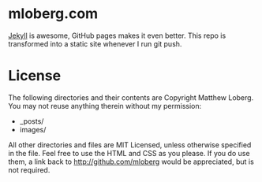 # mloberg.com

[Jekyll](http://github.com/mojombo/jekyll) is awesome, GitHub pages makes it even better. This repo is transformed into a static site whenever I run git push.

# License

The following directories and their contents are Copyright Matthew Loberg. You may not reuse anything therein without my permission:

* _posts/
* images/

All other directories and files are MIT Licensed, unless otherwise specified in the file. Feel free to use the HTML and CSS as you please. If you do use them, a link back to http://github.com/mloberg would be appreciated, but is not required.
